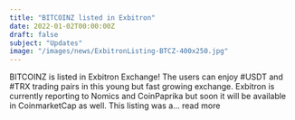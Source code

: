 ```yaml
---
title: "BITCOINZ listed in Exbitron"
date: 2022-01-02T00:00:00Z
draft: false
subject: "Updates"
image: "/images/news/ExbitronListing-BTCZ-400x250.jpg"
---
```


BITCOINZ is listed in Exbitron Exchange! The users can enjoy #USDT and #TRX trading pairs in this young but fast growing exchange. Exbitron is currently reporting to Nomics and CoinPaprika but soon it will be available in CoinmarketCap as well. This listing was a...
read more
